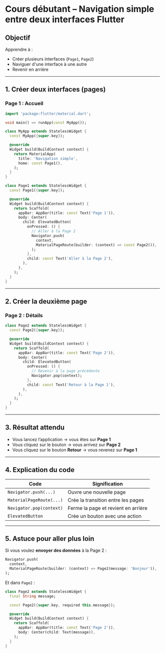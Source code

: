 # <h1 id="intro">Cours débutant – Navigation simple entre deux interfaces Flutter</h1>

## <h2 id="objectif">Objectif</h2>

Apprendre à :

* Créer plusieurs interfaces (`Page1`, `Page2`)
* Naviguer d'une interface à une autre
* Revenir en arrière

---

## <h2 id="1">1. Créer deux interfaces (pages)</h2>

### Page 1 : Accueil

```dart
import 'package:flutter/material.dart';

void main() => runApp(const MyApp());

class MyApp extends StatelessWidget {
  const MyApp({super.key});

  @override
  Widget build(BuildContext context) {
    return MaterialApp(
      title: 'Navigation simple',
      home: const Page1(),
    );
  }
}

class Page1 extends StatelessWidget {
  const Page1({super.key});

  @override
  Widget build(BuildContext context) {
    return Scaffold(
      appBar: AppBar(title: const Text('Page 1')),
      body: Center(
        child: ElevatedButton(
          onPressed: () {
            // Aller à la Page 2
            Navigator.push(
              context,
              MaterialPageRoute(builder: (context) => const Page2()),
            );
          },
          child: const Text('Aller à la Page 2'),
        ),
      ),
    );
  }
}
```

---

## <h2 id="2">2. Créer la deuxième page</h2>

### Page 2 : Détails

```dart
class Page2 extends StatelessWidget {
  const Page2({super.key});

  @override
  Widget build(BuildContext context) {
    return Scaffold(
      appBar: AppBar(title: const Text('Page 2')),
      body: Center(
        child: ElevatedButton(
          onPressed: () {
            // Revenir à la page précédente
            Navigator.pop(context);
          },
          child: const Text('Retour à la Page 1'),
        ),
      ),
    );
  }
}
```

---

## <h2 id="3">3. Résultat attendu</h2>

* Vous lancez l’application → vous êtes sur **Page 1**
* Vous cliquez sur le bouton → vous arrivez sur **Page 2**
* Vous cliquez sur le bouton **Retour** → vous revenez sur **Page 1**

---

## <h2 id="4">4. Explication du code</h2>

| Code                     | Signification                       |
| ------------------------ | ----------------------------------- |
| `Navigator.push(...)`    | Ouvre une nouvelle page             |
| `MaterialPageRoute(...)` | Crée la transition entre les pages  |
| `Navigator.pop(context)` | Ferme la page et revient en arrière |
| `ElevatedButton`         | Crée un bouton avec une action      |

---

## <h2 id="5">5. Astuce pour aller plus loin</h2>

Si vous voulez **envoyer des données** à la Page 2 :

```dart
Navigator.push(
  context,
  MaterialPageRoute(builder: (context) => Page2(message: 'Bonjour')),
);
```

Et dans `Page2` :

```dart
class Page2 extends StatelessWidget {
  final String message;

  const Page2({super.key, required this.message});

  @override
  Widget build(BuildContext context) {
    return Scaffold(
      appBar: AppBar(title: const Text('Page 2')),
      body: Center(child: Text(message)),
    );
  }
}
```

